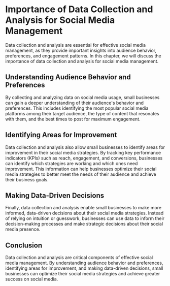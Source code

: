 Importance of Data Collection and Analysis for Social Media Management
====================================================================================================================================================

Data collection and analysis are essential for effective social media management, as they provide important insights into audience behavior, preferences, and engagement patterns. In this chapter, we will discuss the importance of data collection and analysis for social media management.

Understanding Audience Behavior and Preferences
-----------------------------------------------

By collecting and analyzing data on social media usage, small businesses can gain a deeper understanding of their audience's behavior and preferences. This includes identifying the most popular social media platforms among their target audience, the type of content that resonates with them, and the best times to post for maximum engagement.

Identifying Areas for Improvement
---------------------------------

Data collection and analysis also allow small businesses to identify areas for improvement in their social media strategies. By tracking key performance indicators (KPIs) such as reach, engagement, and conversions, businesses can identify which strategies are working and which ones need improvement. This information can help businesses optimize their social media strategies to better meet the needs of their audience and achieve their business goals.

Making Data-Driven Decisions
----------------------------

Finally, data collection and analysis enable small businesses to make more informed, data-driven decisions about their social media strategies. Instead of relying on intuition or guesswork, businesses can use data to inform their decision-making processes and make strategic decisions about their social media presence.

Conclusion
----------

Data collection and analysis are critical components of effective social media management. By understanding audience behavior and preferences, identifying areas for improvement, and making data-driven decisions, small businesses can optimize their social media strategies and achieve greater success on social media.

